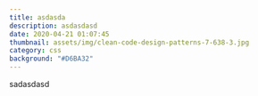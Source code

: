 ```yaml
---
title: asdasda
description: asdasdasd
date: 2020-04-21 01:07:45
thumbnail: assets/img/clean-code-design-patterns-7-638-3.jpg
category: css
background: "#D6BA32"
---
```

sadasdasd